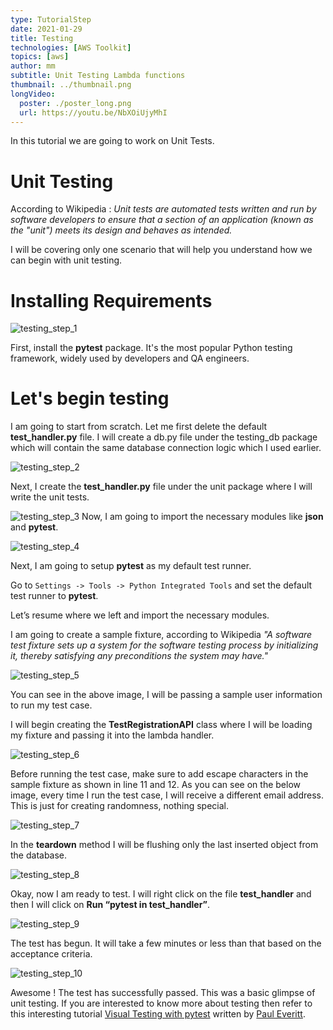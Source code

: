 ```yaml
---
type: TutorialStep
date: 2021-01-29
title: Testing
technologies: [AWS Toolkit]
topics: [aws]
author: mm
subtitle: Unit Testing Lambda functions
thumbnail: ../thumbnail.png
longVideo:
  poster: ./poster_long.png
  url: https://youtu.be/NbXOiUjyMhI
---
```


In this tutorial we are going to work on Unit Tests.

# Unit Testing

According to Wikipedia : <em>Unit tests are automated tests written and run by software
developers to ensure that a section of an application (known as the "unit") meets its 
design and behaves as intended.</em>

I will be covering only one scenario that will help you understand how we can begin with
unit testing. 


# Installing Requirements

![testing_step_1](./steps/step1.png)

First, install the <strong>pytest</strong> package. 
It's the most popular Python testing framework, widely used by developers and QA engineers.



# Let's begin testing

I am going to start from scratch. Let me first delete the default <strong>test_handler.py</strong> file.
I will create a db.py file under the testing_db package which will contain the same 
database connection logic which I used earlier.

![testing_step_2](./steps/step2.png)


Next, I create the <strong>test_handler.py</strong> file under the unit package where I will write the unit tests.


![testing_step_3](./steps/step3.png)
Now, I am going to import the necessary modules like <strong>json</strong> and <strong>pytest</strong>.



![testing_step_4](./steps/step4.png)

Next, I am going to setup <strong>pytest</strong> as my default test runner. 

Go to `Settings -> Tools -> Python Integrated Tools` and set the default test runner to <strong>pytest</strong>.

Let’s resume where we left and import the necessary modules.


I am going to create a sample fixture, according to Wikipedia <em>"A software test fixture sets up
a system for the software testing process by initializing it, thereby satisfying any
preconditions the system may have."</em>

![testing_step_5](./steps/step5.png)

You can see in the above image, I will be passing a sample user information to run my test case.

I will begin creating the <strong>TestRegistrationAPI</strong> class where I will be loading my fixture and passing it into the lambda handler.

![testing_step_6](./steps/step6.png)


Before running the test case, make sure to add escape characters in the sample
fixture as shown in line 11 and 12. As you can see on the below image,
every time I run the test case, I will receive a different email address. 
This is just for creating randomness, nothing special.

![testing_step_7](./steps/step7.png)

In the <strong>teardown</strong> method I will be flushing only the last inserted object from the database.

![testing_step_8](./steps/step8.png)

Okay, now I am ready to test. I will right click on the file <strong>test_handler</strong> and then I will click on <strong>Run “pytest in test_handler”</strong>.

![testing_step_9](./steps/step9.png)

The test has begun. It will take a few minutes or less than that based on the acceptance criteria.


![testing_step_10](./steps/step10.png)


Awesome ! The test has successfully passed. This was a basic glimpse of unit testing. 
If you  are interested to know more about testing then refer to this interesting tutorial [Visual Testing with pytest](../visual_pytest/)
written by [Paul Everitt](../../authors/pwe/).
